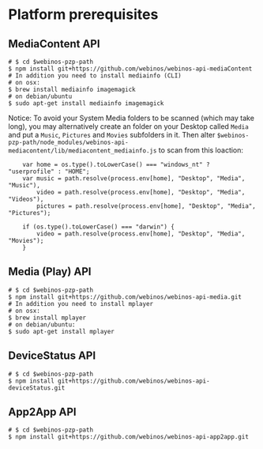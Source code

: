 # Platform prerequisites

## MediaContent API

```
# $ cd $webinos-pzp-path
$ npm install git+https://github.com/webinos/webinos-api-mediaContent
# In addition you need to install mediainfo (CLI)
# on osx:
$ brew install mediainfo imagemagick
# on debian/ubuntu
$ sudo apt-get install mediainfo imagemagick
```

Notice: To avoid your System Media folders to be scanned (which may take long), 
you may alternatively create an folder on your Desktop called ```Media``` and 
put a ```Music```, ```Pictures``` and ```Movies``` subfolders in it.
Then alter ```$webinos-pzp-path/node_modules/webinos-api-mediacontent/lib/mediacontent_mediainfo.js```
to scan from this loaction:
```
    var home = os.type().toLowerCase() === "windows_nt" ? "userprofile" : "HOME";
    var music = path.resolve(process.env[home], "Desktop", "Media", "Music"),
        video = path.resolve(process.env[home], "Desktop", "Media", "Videos"),
        pictures = path.resolve(process.env[home], "Desktop", "Media", "Pictures");

    if (os.type().toLowerCase() === "darwin") {
        video = path.resolve(process.env[home], "Desktop", "Media", "Movies");
    }
```

## Media (Play) API

```
# $ cd $webinos-pzp-path
$ npm install git+https://github.com/webinos/webinos-api-media.git
# In addition you need to install mplayer
# on osx:
$ brew install mplayer 
# on debian/ubuntu:
$ sudo apt-get install mplayer
```

## DeviceStatus API

```
# $ cd $webinos-pzp-path
$ npm install git+https://github.com/webinos/webinos-api-deviceStatus.git
```

## App2App API

```
# $ cd $webinos-pzp-path
$ npm install git+https://github.com/webinos/webinos-api-app2app.git
```